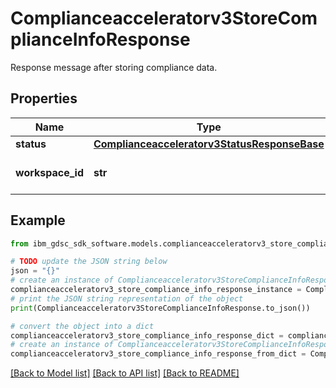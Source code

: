 # Complianceacceleratorv3StoreComplianceInfoResponse

Response message after storing compliance data.

## Properties

Name | Type | Description | Notes
------------ | ------------- | ------------- | -------------
**status** | [**Complianceacceleratorv3StatusResponseBase**](Complianceacceleratorv3StatusResponseBase.md) |  | [optional] 
**workspace_id** | **str** | The id of the workspace. | [optional] 

## Example

```python
from ibm_gdsc_sdk_software.models.complianceacceleratorv3_store_compliance_info_response import Complianceacceleratorv3StoreComplianceInfoResponse

# TODO update the JSON string below
json = "{}"
# create an instance of Complianceacceleratorv3StoreComplianceInfoResponse from a JSON string
complianceacceleratorv3_store_compliance_info_response_instance = Complianceacceleratorv3StoreComplianceInfoResponse.from_json(json)
# print the JSON string representation of the object
print(Complianceacceleratorv3StoreComplianceInfoResponse.to_json())

# convert the object into a dict
complianceacceleratorv3_store_compliance_info_response_dict = complianceacceleratorv3_store_compliance_info_response_instance.to_dict()
# create an instance of Complianceacceleratorv3StoreComplianceInfoResponse from a dict
complianceacceleratorv3_store_compliance_info_response_from_dict = Complianceacceleratorv3StoreComplianceInfoResponse.from_dict(complianceacceleratorv3_store_compliance_info_response_dict)
```
[[Back to Model list]](../README.md#documentation-for-models) [[Back to API list]](../README.md#documentation-for-api-endpoints) [[Back to README]](../README.md)


